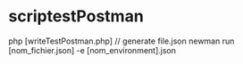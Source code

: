 # scriptestPostman
php [writeTestPostman.php]
// generate file.json
newman run [nom_fichier.json] -e [nom_environment].json
